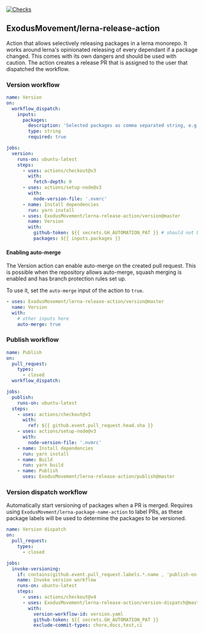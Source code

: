 [![Checks](https://github.com/ExodusMovement/lerna-release-action/actions/workflows/checks.yml/badge.svg)](https://github.com/ExodusMovement/lerna-release-action/actions/workflows/checks.yml)

## ExodusMovement/lerna-release-action

Action that allows selectively releasing packages in a lerna monorepo. It works around lerna's opinionated releasing of every dependant if a package changed. This comes with its own dangers and should be used with caution. The action creates
a release PR that is assigned to the user that dispatched the workflow.

### Version workflow

```yaml
name: Version
on:
  workflow_dispatch:
    inputs:
      packages:
        description: 'Selected packages as comma separated string, e.g. @exodus/storage-spec,@exodus/formatting or just storage-spec,formatting'
        type: string
        required: true

jobs:
  version:
    runs-on: ubuntu-latest
    steps:
      - uses: actions/checkout@v3
        with:
          fetch-depth: 0
      - uses: actions/setup-node@v3
        with:
          node-version-file: '.nvmrc'
      - name: Install dependencies
        run: yarn install
      - uses: ExodusMovement/lerna-release-action/version@master
        name: Version
        with:
          github-token: ${{ secrets.GH_AUTOMATION_PAT }} # should not be the default GITHUB_TOKEN, otherwise subsequent automation will not run (such as checks on the release PR)
          packages: ${{ inputs.packages }}
```

#### Enabling auto-merge

The Version action can enable auto-merge on the created pull request. This is possible when the repository allows auto-merge, squash merging is enabled and has branch protection rules set up.

To use it, set the `auto-merge` input of the action to `true`.

```yaml
- uses: ExodusMovement/lerna-release-action/version@master
  name: Version
  with:
    # other inputs here
    auto-merge: true
```

### Publish workflow

```yaml
name: Publish
on:
  pull_request:
    types:
      - closed
  workflow_dispatch:

jobs:
  publish:
    runs-on: ubuntu-latest
  steps:
    - uses: actions/checkout@v3
      with:
        ref: ${{ github.event.pull_request.head.sha }}
    - uses: actions/setup-node@v3
      with:
        node-version-file: '.nvmrc'
    - name: Install dependencies
      run: yarn install
    - name: Build
      run: yarn build
    - name: Publish
      uses: ExodusMovement/lerna-release-action/publish@master
```

### Version dispatch workflow

Automatically start versioning of packages when a PR is merged. Requires using `ExodusMovment/lerna-package-name-action` to label PRs, as these package labels will be used to determine the packages to be versioned.

```yaml
name: Version dispatch
on:
  pull_request:
    types:
      - closed

jobs:
  invoke-versioning:
    if: contains(github.event.pull_request.labels.*.name , 'publish-on-merge') == false && contains(github.event.pull_request.labels.*.name , 'skip-release') == false
    name: Invoke version workflow
    runs-on: ubuntu-latest
    steps:
      - uses: actions/checkout@v4
      - uses: ExodusMovement/lerna-release-action/version-dispatch@master
        with:
          version-workflow-id: version.yaml
          github-token: ${{ secrets.GH_AUTOMATION_PAT }}
          exclude-commit-types: chore,docs,test,ci
```
